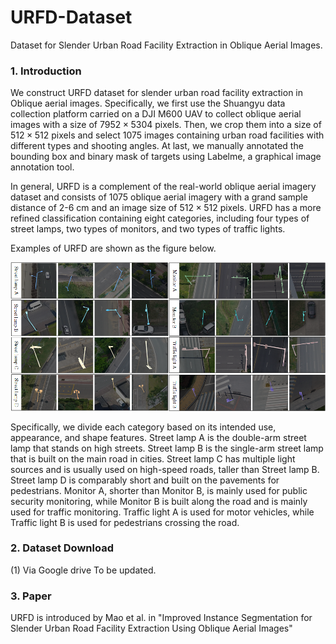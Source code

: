 # URFD-Dataset
Dataset for Slender Urban Road Facility Extraction in Oblique Aerial Images.


### 1. Introduction
We construct URFD dataset for slender urban road facility extraction in Oblique aerial images. Specifically, we first use the Shuangyu data collection platform carried on a DJI M600 UAV to collect oblique aerial images with a size of $7952\times5304$ pixels. Then, we crop them into a size of $512\times512$ pixels and select 1075 images containing urban road facilities with different types and shooting angles. At last, we manually annotated the bounding box and binary mask of targets using Labelme, a graphical image annotation tool.


In general, URFD is a complement of the real-world oblique aerial imagery dataset and consists of $1075$ oblique aerial imagery with a grand sample distance of 2-6 cm and an image size of $512\times512$ pixels. URFD has a more refined classification containing eight categories, including four types of street lamps, two types of monitors, and two types of traffic lights.

Examples of URFD are shown as the figure below.

<img src="https://github.com/zmaomia/URFD-Dataset/blob/main/URFD%20examples.png" width="900px">

Specifically, we divide each category based on its intended use, appearance, and shape features. Street lamp A is the double-arm street lamp that stands on high streets. Street lamp B is the single-arm street lamp that is built on the main road in cities. Street lamp C has multiple light sources and is usually used on high-speed roads, taller than Street lamp B. Street lamp D is comparably short and built on the pavements for pedestrians. Monitor A, shorter than Monitor B, is mainly used for public security monitoring, while Monitor B is built along the road and is mainly used for traffic monitoring. Traffic light A is used for motor vehicles, while Traffic light B is used for pedestrians crossing the road.

### 2. Dataset Download
(1) Via Google drive
 To be updated.


### 3. Paper
URFD is introduced by Mao et al. in "Improved Instance Segmentation for Slender Urban Road Facility Extraction Using Oblique Aerial Images" 

